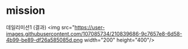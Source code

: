 # mission
데일리미션1 (결과)
<img src="https://user-images.githubusercontent.com/107085734/210839686-9c7657e8-6d58-4b99-be89-df26a585085d.png  width="200" height="400"/>
